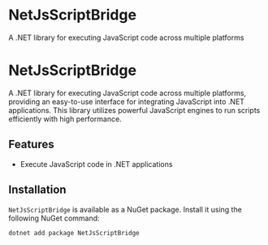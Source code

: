 # NetJsScriptBridge
A .NET library for executing JavaScript code across multiple platforms

# NetJsScriptBridge

A .NET library for executing JavaScript code across multiple platforms, providing an easy-to-use interface for integrating JavaScript into .NET applications. This library utilizes powerful JavaScript engines to run scripts efficiently with high performance.

## Features

- Execute JavaScript code in .NET applications

## Installation

`NetJsScriptBridge` is available as a NuGet package. Install it using the following NuGet command:

```bash
dotnet add package NetJsScriptBridge
```

	